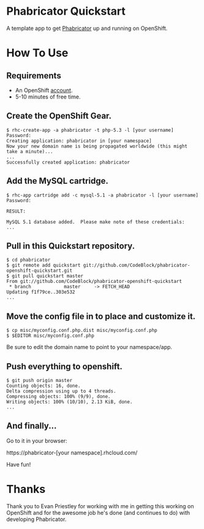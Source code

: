 # Phabricator Quickstart

A template app to get [Phabricator](https://github.com/facebook/phabricator)
up and running on OpenShift.

# How To Use

## Requirements
* An OpenShift [account](https://openshift.redhat.com).
* 5-10 minutes of free time.

## Create the OpenShift Gear.

```shell
$ rhc-create-app -a phabricator -t php-5.3 -l [your username]
Password: 
Creating application: phabricator in [your namespace]
Now your new domain name is being propagated worldwide (this might take a minute)...
...
Successfully created application: phabricator
```

## Add the MySQL cartridge.

```shell
$ rhc-app cartridge add -c mysql-5.1 -a phabricator -l [your username]
Password: 

RESULT:

MySQL 5.1 database added.  Please make note of these credentials:
...
```

## Pull in this Quickstart repository.

```shell
$ cd phabricator
$ git remote add quickstart git://github.com/CodeBlock/phabricator-openshift-quickstart.git
$ git pull quickstart master
From git://github.com/CodeBlock/phabricator-openshift-quickstart
 * branch            master     -> FETCH_HEAD
Updating f1f79ce..303e532
...
```

## Move the config file in to place and customize it.

```shell
$ cp misc/myconfig.conf.php.dist misc/myconfig.conf.php
$ $EDITOR misc/myconfig.conf.php
```

Be sure to edit the domain name to point to your namespace/app.

## Push everything to openshift.

```shell
$ git push origin master
Counting objects: 16, done.
Delta compression using up to 4 threads.
Compressing objects: 100% (9/9), done.
Writing objects: 100% (10/10), 2.13 KiB, done.
...
```

## And finally...

Go to it in your browser:

https://phabricator-[your namespace].rhcloud.com/

Have fun!


# Thanks

Thank you to Evan Priestley for working with me in getting this working on OpenShift
and for the awesome job he's done (and continues to do) with developing Phabricator.
